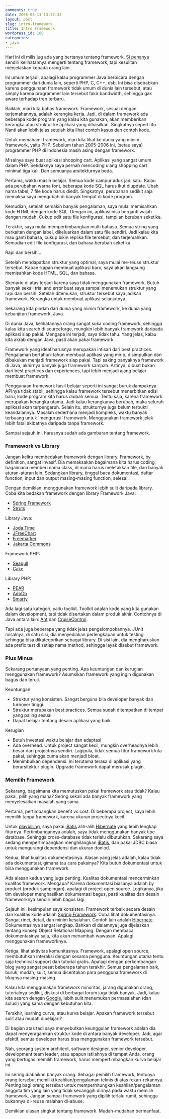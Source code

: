 ```yaml
---
comments: true
date: 2006-08-11 13:37:33
layout: post
slug: intro-framework
title: Intro Framework
wordpress_id: 100
categories:
- java
---
```


Hari ini di milis jug ada yang bertanya tentang framework. [Si penanya][] sendiri kelihatannya mengerti tentang framework, tapi kesulitan menjelaskan kepada orang lain. 

Ini umum terjadi, apalagi kalau programmer Java berbicara dengan programmer dari dunia lain, seperti PHP, C, C++, dsb. Ini bisa disebabkan karena penggunaan framework tidak umum di dunia lain tersebut, atau simply karena programmer lain tersebut fakir bandwidth, sehingga gak aware terhadap tren terbaru. 

Baiklah, mari kita bahas framework. Framework, sesuai dengan terjemahannya, adalah kerangka kerja. Jadi, di dalam framework ada beberapa kode program yang kalau kita gunakan, akan memberikan kerangka atau struktur ke aplikasi yang dihasilkan. Singkatnya seperti itu. Nanti akan lebih jelas setelah kita lihat contoh kasus dan contoh kode. 

Untuk memahami framework, mari kita lihat ke dunia yang minim framework, yaitu PHP. Sebelum tahun 2005-2006 ini, (setau saya) programmer PHP di Indonesia masih asing dengan framework. 

Misalnya saya buat aplikasi shopping cart. Aplikasi yang sangat umum dalam PHP. Setidaknya saya pernah mencoding ulang shopping cart minimal tiga kali. Dan semuanya arsitekturnya beda. 

Pertama, waktu masih belajar. Semua kode campur aduk jadi satu. Kalau ada perubahan warna font, beberapa kode SQL harus ikut diupdate. Ubah nama tabel, 7 file kode harus diedit. Singkatnya, perubahan sedikit saja memaksa saya mengubah di banyak tempat di kode program.

Kemudian, setelah semakin banyak pengalaman, saya mulai memisahkan kode HTML dengan kode SQL. Dengan ini, aplikasi bisa berganti wajah dengan mudah. Cukup edit satu file konfigurasi, tampilan berubah seketika. 

Terakhir, saya mulai mempertimbangkan multi bahasa. Semua string yang berkaitan dengan label, dikeluarkan dalam satu file sendiri. Jadi kalau kita mau ganti bahasa, cukup bikin replika file tersebut, dan terjemahkan. Kemudian edit file konfigurasi, dan bahasa berubah seketika. 

Rapi dan bersih .. 

Setelah mendapatkan struktur yang optimal, saya mulai me-reuse struktur tersebut. Kapan-kapan membuat aplikasi baru, saya akan langsung memisahkan kode HTML, SQL, dan bahasa. 

Skenario di atas terjadi karena saya tidak menggunakan framework. Butuh banyak sekali trial and error buat saya sampai menemukan struktur yang rapi dan bersih. Setelah ditemukan, struktur tersebut saya jadikan framework. Kerangka untuk membuat aplikasi selanjutnya. 

Sekarang kita pindah dari dunia yang minim framework, ke dunia yang kebanjiran framework, Java.

Di dunia Java, kelihatannya orang sangat suka coding framework, sehingga kalau kita search di sourceforge, mungkin lebih banyak framework daripada aplikasi siap pakai. Mengapa ini terjadi, saya tidak tahu. Yang jelas, kalau kita akrab dengan Java, pasti akan pakai framework. 

Framework yang ideal harusnya merupakan intisari dari best practices. Pengalaman bertahun-tahun membuat aplikasi yang mirip, disimpulkan dan dibakukan menjadi framework siap pakai. Tapi saking banyaknya framework di Java, akhirnya banyak juga framework sampah. Artinya, dibuat bukan dari best practices dan experiences, tapi lebih menjadi ajang belajar membuat framework. 

Penggunaan framework hasil belajar seperti ini sangat buruk dampaknya. APInya tidak stabil, sehingga kalau framework tersebut menerbitkan edisi baru, kode program kita harus diubah semua. Tentu saja, karena framework merupakan kerangka utama. Jadi kalau kerangkanya berubah, maka seluruh aplikasi akan terpengaruh. Selain itu, strukturnya juga belum terbukti keandalannya. Masalah sederhana menjadi kompleks, waktu banyak terbuang untuk 'mengurusi' framework. 
Menggunakan framework jelek lebih fatal akibatnya daripada tanpa framework.

Sampai sejauh ini, harusnya sudah ada gambaran tentang framework. 



### Framework vs Library


Jangan keliru membedakan framework dengan library. Framework, by definition, sangat invasif. Dia memaksakan bagaimana kita harus coding, bagaimana memberi nama class, di mana harus meletakkan file, dan banyak aturan-aturan lain. Sedangkan library, tinggal baca dokumentasi, daftar function, input dan output masing-masing function, selesai. 

Dengan demikian, menggunakan framework lebih sulit daripada library. 
Coba kita bedakan framework dengan library
Framework Java: 

  *  [Spring Framework][]
  *  [Struts][]


Library Java: 

  *  [Joda Time][]
  *  [JFreeChart][]
  *  [Freemarker][]
  *  [Jakarta Commons][]

Framework PHP: 

  *  [Seagull][]
  *  [Cake][]

Library PHP: 

  *  [PEAR][]
  *  [AdoDb][]
  *  [Smarty][]

Ada lagi satu kategori, yaitu toolkit. Toolkit adalah kode yang kita gunakan dalam development, tapi tidak disertakan dalam produk akhir. Contohnya di Java antara lain: [Ant][] dan [CruiseControl][]. 

Tapi ada juga beberapa yang tidak jelas pengelompokannya. JUnit misalnya, di satu sisi, dia menyediakan perlengkapan untuk testing sehingga bisa dikategorikan sebagai library. Di sisi lain, dia mengharuskan ada prefix test di setiap nama method, sehingga layak disebut framework. 



### Plus Minus


Sekarang pertanyaan yang penting. Apa keuntungan dan kerugian menggunakan framework? Asumsikan framework yang ingin digunakan bagus dan teruji. 

Keuntungan

*  Struktur yang konsisten. Sangat berguna bila developer banyak dan turnover tinggi.
*  Struktur merupakan best practices. Semua sudah ditempatkan di tempat yang paling sesuai.
*  Dapat belajar tentang desain aplikasi yang baik. 


Kerugian

*  Butuh investasi waktu belajar dan adaptasi 
*  Ada overhead. Untuk project sangat kecil, mungkin overheadnya lebih besar dari projectnya sendiri. Lagipula, tidak semua fitur framework kita pakai, sehingga cuma akan menjadi bloat.
*  Menimbulkan dependensi. Ini terutama terasa di aplikasi yang berarsitektur plugin. Upgrade framework dapat merusak plugin. 



### Memilih Framework


Sekarang, bagaimana kita memutuskan pakai framework atau tidak? Kalau pakai, pilih yang mana? Sering sekali ada banyak framework yang menyelesaikan masalah yang sama.

Pertama, pertimbangkan benefit vs cost. 
Di beberapa project, saya lebih memilih tanpa framework, karena ukuran projectnya kecil. 

Untuk [playbilling][], saya pakai [iBatis][] alih-alih [Hibernate][] yang lebih lengkap fiturnya. Pertimbangannya adalah, saya tidak menggunakan banyak tipe database. Sehingga cross-database tidak terlalu dibutuhkan. Sekarang saya sedang mempertimbangkan menghilangkan [iBatis][], dan pakai JDBC biasa untuk mengurangi dependensi dan ukuran donlod. 

Kedua, lihat kualitas dokumentasinya. 
Alasan yang jelas adalah, kalau tidak ada dokumentasi, gimana tau cara pakainya? Kita butuh dokumentasi untuk bisa menggunakan framework. 

Ada alasan kedua yang juga penting. Kualitas dokumentasi mencerminkan kualitas framework. Mengapa? Karena dokumentasi biasanya adalah by product (produk sampingan), apalagi di project open source. Logikanya, jika tim developer menghasilkan dokumentasi bagus, pasti kualitas dan desain frameworknya sendiri lebih bagus lagi. 

Sejauh ini, kesimpulan saya konsisten. Framework terbaik secara desain dan kualitas kode adalah [Spring Framework][]. Coba lihat dokumentasinya. Sangat rinci, detail, dan minim kesalahan. 
Contoh lain adalah [Hibernate][]. Dokumentasinya sangat lengkap. Bahkan di dalamnya juga dijelaskan tentang konsep Object Relational Mapping. Dengan membaca dokumentasinya saja, kita akan menambah wawasan. Apalagi menggunakan frameworknya. 

Ketiga, lihat aktivitas komunitasnya. 
Framework, apalagi open source, membutuhkan interaksi dengan sesama pengguna. Keuntungan  utama tentu saja technical support dan tutorial gratis. Apalagi dengan perkembangan blog yang sangat pesat beberapa tahun terakhir. Semua pengalaman baik, buruk, mudah, sulit, semua diceritakan para pengguna framework di blognya masing-masing. 

Kalau kita menggunakan framework minoritas, jarang digunakan orang, tutorialnya sedikit, diskusi di berbagai forum juga tidak banyak. Jadi, kalau kita search dengan [Google][], lebih sulit menemukan permasalahan (dan solusi) yang sama dengan kebutuhan kita. 

Terakhir, learning curve, atau kurva belajar. Apakah framework tersebut sulit atau mudah dipelajari? 

Di bagian atas tadi saya menyebutkan keunggulan framework adalah dia dapat menyeragamkan struktur kode di antara banyak developer. Jadi, agar efektif, semua developer harus bisa menggunakan framework tersebut. 

Nah, seorang system architect, software designer, senior developer, development team leader, atau apapun istilahnya di tempat Anda, orang yang bertugas memilih framework, harus mempertimbangkan kurva belajar ini. 

Ini sering diabaikan banyak orang. Sebagai pemilih framework, tentunya orang tersebut memiliki keahlian/pengalaman teknis di atas rekan-rekannya. Penting bagi orang tersebut untuk memperhitungkan keahlian/pengalaman anggota tim yang lain yang tidak secanggih dirinya pada waktu memilih framework. Jangan sampai framework yang dipilih terlalu rumit, sehingga bukannya di-reuse malahan di-abuse. 

Demikian ulasan singkat tentang framework. Mudah-mudahan bermanfaat. 

[Si penanya]: http://dwiardiirawan.blogs.or.id
[Spring Framework]: http://www.springframework.org "Spring Framework Home Page"
[Hibernate]: http://www.hibernate.org "Hibernate Home Page"
[Joda Time]: http://joda-time.sourceforge.net/
[Google]: http://www.google.com "Oom Google"
[JFreechart]: http://www.jfree.org/jfreechart/
[Seagull]: http://seagullproject.org/
[Cake]: http://cakephp.org/
[iBatis]: http://ibatis.apache.org
[CruiseControl]: http://cruisecontrol.sourceforge.net/
[playbilling]: http://playbilling.sourceforge.net
[Smarty]: http://smarty.php.net/
[PEAR]: http://pear.php.net/
[AdoDb]: http://adodb.sourceforge.net/
[Ant]: http://ant.apache.org
[Jakarta Commons]: http://jakarta.apache.org/commons/index.html
[Freemarker]: http://freemarker.sourceforge.net
[Struts]: http://struts.apache.org
